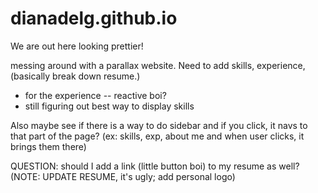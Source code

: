 # dianadelg.github.io

We are out here looking prettier!

messing around with a parallax website. Need to add skills, experience, (basically break down resume.)
- for the experience -- reactive boi?
- still figuring out best way to display skills 

Also maybe see if there is a way to do sidebar and if you click, it navs to that part of the page? (ex: skills, exp, about me and when user clicks, it brings them there)

QUESTION: should I add a link (little button boi) to my resume as well? (NOTE: UPDATE RESUME, it's ugly; add personal logo)



